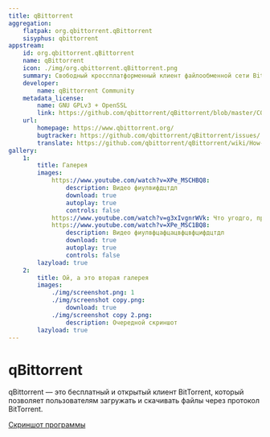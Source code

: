 ```yaml
---
title: qBittorrent
aggregation:
    flatpak: org.qbittorrent.qBittorrent
    sisyphus: qbittorrent
appstream:
    id: org.qbittorrent.qBittorrent
    name: qBittorrent
    icon: ./img/org.qbittorrent.qBittorrent.png
    summary: Cвободный кроссплатформенный клиент файлообменной сети BitTorrent.
    developer: 
        name: qBittorrent Community
    metadata_license: 
        name: GNU GPLv3 + OpenSSL
        link: https://github.com/qbittorrent/qBittorrent/blob/master/COPYING/
    url: 
        homepage: https://www.qbittorrent.org/
        bugtracker: https://github.com/qbittorrent/qBittorrent/issues/
        translate: https://github.com/qbittorrent/qBittorrent/wiki/How-to-translate-qBittorrent
gallery:
    1:
        title: Галерея
        images:
            https://www.youtube.com/watch?v=XPe_MSCHBQ8:
                description: Видео фиулвифдцтдл
                download: true
                autoplay: true
                controls: false
            https://www.youtube.com/watch?v=g3xIvgnrWVk: Что угодго, просто чтобы был ключ, если не нужны параметры
            https://www.youtube.com/watch?v=XPe_MSC1BQ8:
                description: Видео фиулвфцафцацвфцвфцифдцтдл
                download: true
                autoplay: true
                controls: false
        lazyload: true
    2:
        title: Ой, а это вторая галерея
        images:
            ./img/screenshot.png: 1
            ./img/screenshot copy.png: 
                download: true
            ./img/screenshot copy 2.png: 
                description: Очередной скриншот
        lazyload: true
---
```


# qBittorrent

qBittorrent — это бесплатный и открытый клиент BitTorrent, который позволяет пользователям загружать и скачивать файлы через протокол BitTorrent.

<AKWGallery id=1 />

[Скриншот программы](./img/screenshot.png)

<!--@include: @apps/_parts/install/content-repo.md-->

<AKWGallery id=2 />


<!--@include: @apps/_parts/install/content-flatpak.md-->